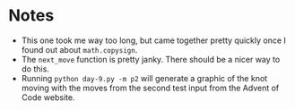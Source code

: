 # Notes

* This one took me way too long, but came together pretty quickly once I found out about `math.copysign`.
* The `next_move` function is pretty janky. There should be a nicer way to do this.
* Running `python day-9.py -m p2` will generate a graphic of the knot moving with the moves from the second test input from the Advent of Code website.